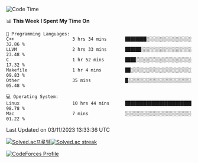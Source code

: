 
<!--START_SECTION:waka-->
![Code Time](http://img.shields.io/badge/Code%20Time-3%2C043%20hrs%2045%20mins-blue)

📊 **This Week I Spent My Time On** 

```text
💬 Programming Languages: 
C++                      3 hrs 34 mins       ████████░░░░░░░░░░░░░░░░░   32.86 % 
LLVM                     2 hrs 33 mins       ██████░░░░░░░░░░░░░░░░░░░   23.48 % 
C                        1 hr 52 mins        ████░░░░░░░░░░░░░░░░░░░░░   17.32 % 
Makefile                 1 hr 4 mins         ██░░░░░░░░░░░░░░░░░░░░░░░   09.83 % 
Other                    35 mins             █░░░░░░░░░░░░░░░░░░░░░░░░   05.48 % 

💻 Operating System: 
Linux                    10 hrs 44 mins      █████████████████████████   98.78 % 
Mac                      7 mins              ░░░░░░░░░░░░░░░░░░░░░░░░░   01.22 % 
```


 Last Updated on 03/11/2023 13:33:36 UTC
<!--END_SECTION:waka-->


[![Solved.ac프로필](http://mazassumnida.wtf/api/generate_badge?boj=hckim96)](https://solved.ac/hckim96)[![Solved.ac streak](http://mazandi.herokuapp.com/api?handle=hckim96&theme=dark)](https://solved.ac/hckim96)


[![CodeForces Profile](https://cf.leed.at?id=hckim96)](https://codeforces.com/profile/hckim96)


